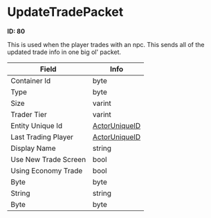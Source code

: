 # UpdateTradePacket

**ID: 80**  

This is used when the player trades with an npc. This sends all of the updated trade info in one big ol' packet.

<table><thead><tr><th>Field</th><th>Info</th></tr></thead><tbody>
<tr><td>Container Id</td><td>byte</td></tr>
<tr><td>Type</td><td>byte</td></tr>
<tr><td>Size</td><td>varint</td></tr>
<tr><td>Trader Tier</td><td>varint</td></tr>
<tr><td>Entity Unique Id</td><td><a href="../types/ActorUniqueID.md">ActorUniqueID</a></td></tr>
<tr><td>Last Trading Player</td><td><a href="../types/ActorUniqueID.md">ActorUniqueID</a></td></tr>
<tr><td>Display Name</td><td>string</td></tr>
<tr><td>Use New Trade Screen</td><td>bool</td></tr>
<tr><td>Using Economy Trade</td><td>bool</td></tr>
<tr><td>Byte</td><td>byte</td></tr>
<tr><td>String</td><td>string</td></tr>
<tr><td>Byte</td><td>byte</td></tr>
</tbody></table>